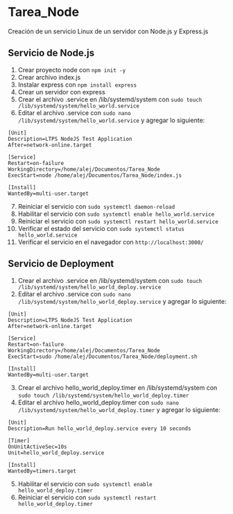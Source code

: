 # Tarea_Node
Creación de un servicio Linux de un servidor con Node.js y Express.js 

## Servicio de Node.js
1. Crear proyecto node con `npm init -y`
2. Crear archivo index.js
3. Instalar express con `npm install express`
4. Crear un servidor con express
5. Crear el archivo .service en /lib/systemd/system con `sudo touch /lib/systemd/system/hello_world.service`
6. Editar el archivo .service con `sudo nano /lib/systemd/system/hello_world.service` y agregar lo siguiente:
```
[Unit]
Description=LTPS NodeJS Test Application
After=network-online.target

[Service]
Restart=on-failure
WorkingDirectory=/home/alej/Documentos/Tarea_Node
ExecStart=node /home/alej/Documentos/Tarea_Node/index.js

[Install]
WantedBy=multi-user.target
```
7. Reiniciar el servicio con `sudo systemctl daemon-reload`
8. Habilitar el servicio con `sudo systemctl enable hello_world.service`
9. Reiniciar el servicio con `sudo systemctl restart hello_world.service`
10. Verificar el estado del servicio con `sudo systemctl status hello_world.service`
11. Verificar el servicio en el navegador con `http://localhost:3000/`

## Servicio de Deployment
1. Crear el archivo .service en /lib/systemd/system con `sudo touch /lib/systemd/system/hello_world_deploy.service`
2. Editar el archivo .service con `sudo nano /lib/systemd/system/hello_world_deploy.service` y agregar lo siguiente:
```
[Unit]
Description=LTPS NodeJS Test Application
After=network-online.target

[Service]
Restart=on-failure
WorkingDirectory=/home/alej/Documentos/Tarea_Node
ExecStart=sudo /home/alej/Documentos/Tarea_Node/deployment.sh

[Install]
WantedBy=multi-user.target
```
3. Crear el archivo hello_world_deploy.timer en /lib/systemd/system con `sudo touch /lib/systemd/system/hello_world_deploy.timer`
4. Editar el archivo hello_world_deploy.timer con `sudo nano /lib/systemd/system/hello_world_deploy.timer` y agregar lo siguiente:
```
[Unit]
Description=Run hello_world_deploy.service every 10 seconds

[Timer]
OnUnitActiveSec=10s
Unit=hello_world_deploy.service

[Install]
WantedBy=timers.target
```
5. Habilitar el servicio con `sudo systemctl enable hello_world_deploy.timer`
6. Reiniciar el servicio con `sudo systemctl restart hello_world_deploy.timer`
